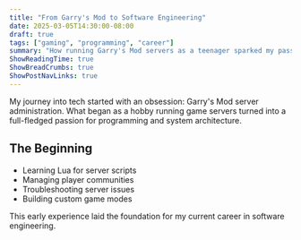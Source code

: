 ```yaml
---
title: "From Garry's Mod to Software Engineering"
date: 2025-03-05T14:30:00-08:00
draft: true
tags: ["gaming", "programming", "career"]
summary: "How running Garry's Mod servers as a teenager sparked my passion for software development."
ShowReadingTime: true
ShowBreadCrumbs: true
ShowPostNavLinks: true
---
```


My journey into tech started with an obsession: Garry's Mod server administration. What began as a hobby running game servers turned into a full-fledged passion for programming and system architecture.

## The Beginning
- Learning Lua for server scripts
- Managing player communities
- Troubleshooting server issues
- Building custom game modes

This early experience laid the foundation for my current career in software engineering.
